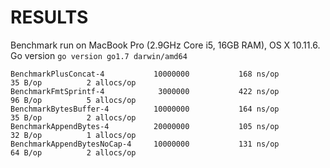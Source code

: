 # RESULTS

Benchmark run on MacBook Pro (2.9GHz Core i5, 16GB RAM), OS X 10.11.6.
Go version `go version go1.7 darwin/amd64`

```
BenchmarkPlusConcat-4           10000000           168 ns/op          35 B/op          2 allocs/op
BenchmarkFmtSprintf-4            3000000           422 ns/op          96 B/op          5 allocs/op
BenchmarkBytesBuffer-4          10000000           164 ns/op          35 B/op          2 allocs/op
BenchmarkAppendBytes-4          20000000           105 ns/op          32 B/op          1 allocs/op
BenchmarkAppendBytesNoCap-4     10000000           131 ns/op          64 B/op          2 allocs/op
```